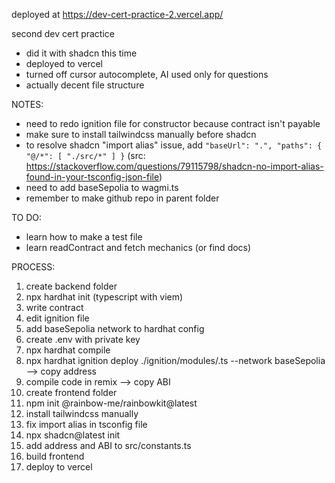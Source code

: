 deployed at https://dev-cert-practice-2.vercel.app/

second dev cert practice
- did it with shadcn this time
- deployed to vercel
- turned off cursor autocomplete, AI used only for questions
- actually decent file structure

NOTES:
- need to redo ignition file for constructor because contract isn't payable
- make sure to install tailwindcss manually before shadcn
- to resolve shadcn "import alias" issue, add ```"baseUrl": ".",
    "paths": {
      "@/*": [
        "./src/*"
      ]
    }``` (src: https://stackoverflow.com/questions/79115798/shadcn-no-import-alias-found-in-your-tsconfig-json-file)
- need to add baseSepolia to wagmi.ts
- remember to make github repo in parent folder
  
  

TO DO:
- learn how to make a test file
- learn readContract and fetch mechanics (or find docs)

PROCESS:
1) create backend folder
2) npx hardhat init (typescript with viem)
3) write contract
4) edit ignition file
5) add baseSepolia network to hardhat config
6) create .env with private key
7) npx hardhat compile
8) npx hardhat ignition deploy ./ignition/modules/<file>.ts --network baseSepolia --> copy address
9) compile code in remix --> copy ABI
10) create frontend folder
11) npm init @rainbow-me/rainbowkit@latest
12) install tailwindcss manually
13) fix import alias in tsconfig file
14) npx shadcn@latest init
16) add address and ABI to src/constants.ts
17) build frontend
18) deploy to vercel



